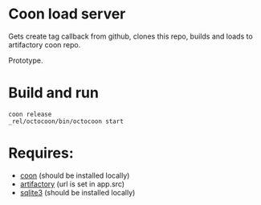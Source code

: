 # Coon load server
Gets create tag callback from github, clones this repo, builds and loads to artifactory coon repo.

Prototype.

# Build and run
    
    coon release
    _rel/octocoon/bin/octocoon start

# Requires:
* [coon](https://github.com/comtihon/coon) (should be installed locally)
* [artifactory](https://www.jfrog.com/artifactory/) (url is set in app.src)
* [sqlite3](https://www.sqlite.org/) (should be installed locally)